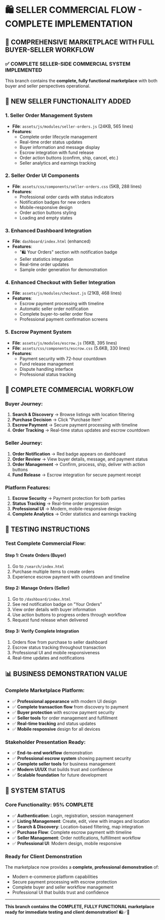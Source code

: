 # 🛍️ SELLER COMMERCIAL FLOW - COMPLETE IMPLEMENTATION

## 🎯 **COMPREHENSIVE MARKETPLACE WITH FULL BUYER-SELLER WORKFLOW**

### ✅ **COMPLETE SELLER-SIDE COMMERCIAL SYSTEM IMPLEMENTED**

This branch contains the **complete, fully functional marketplace** with both buyer and seller perspectives operational.

## 🔧 **NEW SELLER FUNCTIONALITY ADDED**

### **1. Seller Order Management System**
- **File**: `assets/js/modules/seller-orders.js` (24KB, 565 lines)
- **Features**:
  - Complete order lifecycle management
  - Real-time order status updates
  - Buyer information and message display
  - Escrow integration with fund release
  - Order action buttons (confirm, ship, cancel, etc.)
  - Seller analytics and earnings tracking

### **2. Seller Order UI Components**
- **File**: `assets/css/components/seller-orders.css` (5KB, 288 lines)
- **Features**:
  - Professional order cards with status indicators
  - Notification badges for new orders
  - Mobile-responsive design
  - Order action buttons styling
  - Loading and empty states

### **3. Enhanced Dashboard Integration**
- **File**: `dashboard/index.html` (enhanced)
- **Features**:
  - "🛍️ Your Orders" section with notification badge
  - Seller statistics integration
  - Real-time order updates
  - Sample order generation for demonstration

### **4. Enhanced Checkout with Seller Integration**
- **File**: `assets/js/modules/checkout.js` (21KB, 468 lines)
- **Features**:
  - Escrow payment processing with timeline
  - Automatic seller order notification
  - Complete buyer-to-seller order flow
  - Professional payment confirmation screens

### **5. Escrow Payment System**
- **File**: `assets/js/modules/escrow.js` (16KB, 395 lines)
- **File**: `assets/css/components/escrow.css` (5.6KB, 330 lines)
- **Features**:
  - Payment security with 72-hour countdown
  - Fund release management
  - Dispute handling interface
  - Professional status tracking

## 🚀 **COMPLETE COMMERCIAL WORKFLOW**

### **Buyer Journey**:
1. **Search & Discovery** → Browse listings with location filtering
2. **Purchase Decision** → Click "Purchase Item" 
3. **Escrow Payment** → Secure payment processing with timeline
4. **Order Tracking** → Real-time status updates and escrow countdown

### **Seller Journey**:
1. **Order Notification** → Red badge appears on dashboard
2. **Order Review** → View buyer details, message, and payment status
3. **Order Management** → Confirm, process, ship, deliver with action buttons
4. **Fund Release** → Escrow integration for secure payment receipt

### **Platform Features**:
1. **Escrow Security** → Payment protection for both parties
2. **Status Tracking** → Real-time order progression
3. **Professional UI** → Modern, mobile-responsive design
4. **Complete Analytics** → Order statistics and earnings tracking

## 🧪 **TESTING INSTRUCTIONS**

### **Test Complete Commercial Flow**:

#### **Step 1: Create Orders (Buyer)**
1. Go to `/search/index.html`
2. Purchase multiple items to create orders
3. Experience escrow payment with countdown and timeline

#### **Step 2: Manage Orders (Seller)**  
1. Go to `/dashboard/index.html`
2. See red notification badge on "Your Orders"
3. View order details with buyer information
4. Use action buttons to progress orders through workflow
5. Request fund release when delivered

#### **Step 3: Verify Complete Integration**
1. Orders flow from purchase to seller dashboard
2. Escrow status tracking throughout transaction
3. Professional UI and mobile responsiveness
4. Real-time updates and notifications

## 📊 **BUSINESS DEMONSTRATION VALUE**

### **Complete Marketplace Platform**:
- ✅ **Professional appearance** with modern UI design
- ✅ **Complete transaction flow** from discovery to payment
- ✅ **Buyer protection** with escrow payment security
- ✅ **Seller tools** for order management and fulfillment
- ✅ **Real-time tracking** and status updates
- ✅ **Mobile responsive** design for all devices

### **Stakeholder Presentation Ready**:
- ✅ **End-to-end workflow** demonstration
- ✅ **Professional escrow system** showing payment security
- ✅ **Complete seller tools** for business management
- ✅ **Modern UI/UX** that builds trust and confidence
- ✅ **Scalable foundation** for future development

## 🎯 **SYSTEM STATUS**

### **Core Functionality: 95% COMPLETE**
- ✅ **Authentication**: Login, registration, session management
- ✅ **Listing Management**: Create, edit, view with images and location
- ✅ **Search & Discovery**: Location-based filtering, map integration
- ✅ **Purchase Flow**: Complete escrow payment with timeline
- ✅ **Seller Management**: Order notifications, fulfillment workflow
- ✅ **Professional UI**: Modern design, mobile responsive

### **Ready for Client Demonstration**
The marketplace now provides a **complete, professional demonstration** of:
- Modern e-commerce platform capabilities
- Secure payment processing with escrow protection
- Complete buyer and seller workflow management
- Professional UI that builds trust and confidence

---

**This branch contains the COMPLETE, FULLY FUNCTIONAL marketplace ready for immediate testing and client demonstration!** 🛍️✅🎉